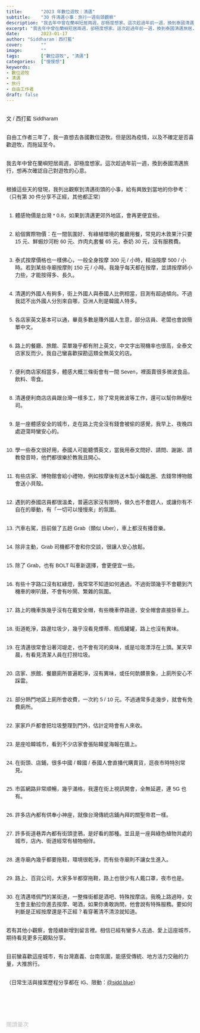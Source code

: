```yaml
---
title:       "2023 年數位遊牧｜清邁"
subtitle:    "30 件清邁小事：旅行一週街頭觀察"
description: "我去年中曾在蘭嶼短居兩週，卻極度想家。這次趁過年前一週，換到泰國清邁旅居，想再次確認自己對遊牧的心意..."
excerpt: "我去年中曾在蘭嶼短居兩週，卻極度想家。這次趁過年前一週，換到泰國清邁旅居，想再次確認自己對遊牧的心意..."
date:        2023-01-17
author: "Siddharam｜西打藍"
cover:       ""
image:       ""
tags:        ["數位遊牧", "清邁"]
categories:  ["慢慢想"]
keywords:
- 數位遊牧
- 清邁
- 旅行
- 自由工作者
draft: false
---
```


<article style="font-family: 'Noto Sans TC', '微軟正黑體', sans-serif; font-weight: 300;">

<br>文 / 西打藍 Siddharam<br><br>

自由工作者三年了，我一直想去各國數位遊牧。但是因為疫情，以及不確定是否喜歡遊牧，而拖延至今。<br><br>

我去年中曾在蘭嶼短居兩週，卻極度想家。這次趁過年前一週，換到泰國清邁旅行，想再次確認自己對遊牧的心意。<br><br>

根據這些天的發現，我列出觀察到清邁街頭的小事，給有興致到當地的你參考：（只有第 30 件分享不正經，其他都正常）<br><br>

1. 體感物價是台灣 * 0.8，如果到清邁更郊外地區，會再更便宜些。<br><br>

2. 給個實際物價：在一間氛圍好、有綠植環境的餐廳用餐，常見的木敦果汁只要 15 元、鮮蝦炒河粉 60 元、炸肉丸套餐 65 元，泰奶 30 元，沒有服務費。<br><br>

3. 泰式按摩價格也一樣佛心，一般全身按摩 300 元 / 小時，精油按摩 500 / 小時。若到某些寺廟按摩則 150 元 / 小時。我幾乎每天都在按摩，並請按摩師小力些，才能按得多、長久。<br><br>

4. 清邁的外國人有夠多，街上外國人與泰國人比例相當，目測有超過傾向。不過我認不出外國人分別來自哪，亞洲人則是韓國人特多。<br><br>

5. 各店家英文基本可以通，畢竟多數是賺外國人生意，部分店員、老闆也會說簡單中文。<br><br>

6. 路上的餐廳、旅館、菜單幾乎都有附上英文，中文字出現機率也很高，全泰文店家反而少。我自己蠻喜歡探勘這類全無英文的店。<br><br>

7. 便利商店家相當多，體感大概三條街會有一間 Seven，裡面賣很多微波食品，飲料、零食。<br><br>

8. 清邁便利商店店員跟台灣一樣多工，除了常見微波等工作，還可以幫你熱壓吐司。<br><br>

9. 是一座體感安全的城市，走在路上完全沒有錢會被偷的感覺，我早上、夜晚四處遊蕩時蠻安心的。<br><br>

10. 學一些泰文很好用，泰國人可能聽慣英文，當我用泰文問好、請問、謝謝、請教發音時，他們都很樂於教我且開心。<br><br>

11. 有些店家、博物館會給小禮物，例如按摩後有送木製小鑰匙圈、去錢幣博物館會送小貝殼。<br><br>

12. 遇到的泰國店員都很溫柔，普遍店家沒有限時，做久也不會趕人，或讓你有不自在的舉動，有「一切可以慢慢來」的氛圍。<br><br>

13. 汽車右駕，目前做了五趟 Grab（類似 Uber），車上都沒有播音樂。<br><br>

14. 除非主動，Grab 司機都不會和你交談，很讓人安心放鬆。<br><br>

15. 除了 Grab，也有 BOLT 叫車新選擇，會更便宜一些。<br><br>

16. 有些十字路口沒有紅綠燈，我常常不知道如何通過。不過街頭幾乎不會聽到汽機車的喇叭聲，不會有吵鬧、繁雜的氛圍。<br><br>

17. 路上的機車族幾乎沒有在戴安全帽，有些機車停路邊，安全帽會直接掛車上。<br><br>

18. 街道乾淨，路邊垃圾少，幾乎沒看見煙蒂、瓶瓶罐罐，路上也沒有異味。<br><br>

19. 在清邁很常會沿著河堤走，也不會有河的臭味，或是垃圾漂浮在上頭。某天早晨，有看見清潔人員在打撈垃圾。<br><br>

20. 店家、旅館、餐廳廁所普遍乾淨，沒有異味，或任何骯髒景象，上廁所安心不踩雷。<br><br>

21. 部分熱門地區上廁所會收費，一次約 5 / 10 元。不過通常多走幾步，就會有免費廁所。<br><br>

22. 家家戶戶都會把垃圾整理到門外，估計定時會有人來收。<br><br>

23. 是座哈韓城市，看到不少店家會張貼韓星海報在牆上。<br><br>

24. 在街頭、店鋪，很多中國 / 韓國 / 泰國人會直播代購賣貨，逛夜市時特別常見。<br><br>

25. 市區網路非常順暢，幾乎滿格，我還在街上視訊開會，全無延遲，連 5G 也有。<br><br>

26. 許多店內都有供奉小神座，就像台灣傳統店鋪內拜的關聖帝君一樣。<br><br>

27. 許多街道巷弄內都有街頭塗鴉，是好看的那種。並且是一座與綠色植物共處的城市，店內、街道經常有植物相伴。<br><br>

28. 進寺廟內幾乎都要拖鞋，環境很乾淨，而有些寺廟則不讓女生進入。<br><br>

29. 路上、百貨公司，大家多半都穿拖鞋，路上也很少有人戴口罩，夜市也是。<br><br>

30. 在清邁塔佩門的某街道，一整條街都是酒吧、特殊按摩店。我晚上路過時，女生會主動拉你進去按摩、喝酒，如果你勇敢詢問，他會說有特殊服務。要如何判斷是正經按摩還是不正經？看穿著清不清涼就知道。<br><br>

若有其他小觀察，會陸續新增到留言裡。相信已經有蠻多人去過、愛上這座城市，期待看見更多元觀點分享。<br><br>

目前蠻喜歡這座城市，有台灣嘉義、台南氛圍，能感受傳統、地方活力交融的力量，大推旅行。<br><br>



（日常生活與接案歷程分享都在 IG、限動：<a href="https://www.instagram.com/sidd.blue/" target="_blank">@sidd.blue</a>）<br><br>


<!-- <h3 class="article-h1-color"></h3><br> -->





<br><br><br>

</article>

<div style="color: #bfbfbf; font-size: 15px;" id="busuanzi_container_page_pv">
  閱讀量<span id="busuanzi_value_page_pv"></span>次
</div>

<script src="../../js/post.js"></script>




